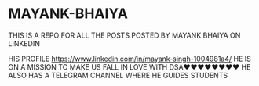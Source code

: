# MAYANK-BHAIYA
THIS IS A REPO FOR ALL THE POSTS POSTED BY MAYANK BHAIYA ON LINKEDIN


HIS PROFILE
https://www.linkedin.com/in/mayank-singh-1004981a4/
HE IS ON A MISSION TO MAKE US FALL IN LOVE WITH DSA❤❤❤❤❤❤❤❤
HE ALSO HAS A TELEGRAM CHANNEL WHERE HE GUIDES STUDENTS
